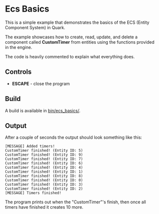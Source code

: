 # Ecs Basics

This is a simple example that demonstrates the basics of the ECS (Entity Component System) in Quark.

The example showcases how to create, read, update, and delete a component called **CustomTimer** from entities using the functions provided in the engine.

The code is heavily commented to explain what everything does.

## Controls
- **ESCAPE** - close the program

## Build
A build is available in [bin/ecs_basics/](../../bin/ecs_basics/).

## Output
After a couple of seconds the output should look something like this:
```
[MESSAGE] Added timers!
CustomTimer finished! (Entity ID: 5)
CustomTimer finished! (Entity ID: 9)
CustomTimer finished! (Entity ID: 7)
CustomTimer finished! (Entity ID: 6)
CustomTimer finished! (Entity ID: 4)
CustomTimer finished! (Entity ID: 1)
CustomTimer finished! (Entity ID: 8)
CustomTimer finished! (Entity ID: 0)
CustomTimer finished! (Entity ID: 3)
CustomTimer finished! (Entity ID: 2)
[MESSAGE] Timers finished!
```

The program prints out when the "CustomTimer"'s finish, then once all timers have finished it creates 10 more.
